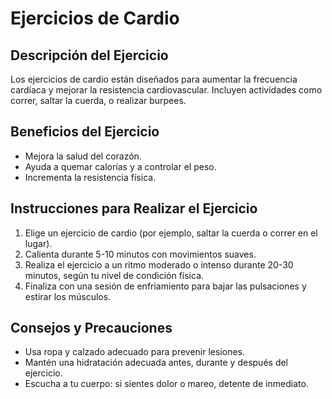# Ejercicios de Cardio

## Descripción del Ejercicio
Los ejercicios de cardio están diseñados para aumentar la frecuencia cardíaca y mejorar la resistencia cardiovascular. Incluyen actividades como correr, saltar la cuerda, o realizar burpees.

## Beneficios del Ejercicio
- Mejora la salud del corazón.
- Ayuda a quemar calorías y a controlar el peso.
- Incrementa la resistencia física.

## Instrucciones para Realizar el Ejercicio
1. Elige un ejercicio de cardio (por ejemplo, saltar la cuerda o correr en el lugar).
2. Calienta durante 5-10 minutos con movimientos suaves.
3. Realiza el ejercicio a un ritmo moderado o intenso durante 20-30 minutos, según tu nivel de condición física.
4. Finaliza con una sesión de enfriamiento para bajar las pulsaciones y estirar los músculos.

## Consejos y Precauciones
- Usa ropa y calzado adecuado para prevenir lesiones.
- Mantén una hidratación adecuada antes, durante y después del ejercicio.
- Escucha a tu cuerpo: si sientes dolor o mareo, detente de inmediato.

